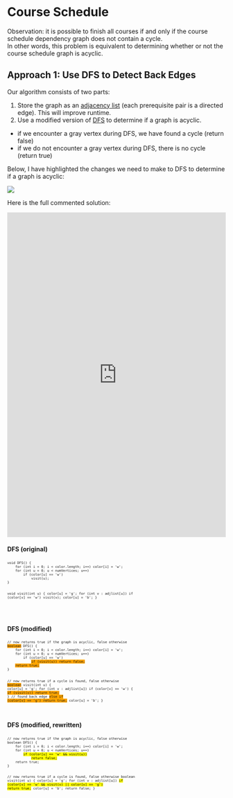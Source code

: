 # Course Schedule 

Observation: it is possible to finish all courses if and only if the course schedule dependency graph does not contain a cycle.  
In other words, this problem is equivalent to determining whether or not the course schedule graph is acyclic.

## Approach 1: Use DFS to Detect Back Edges
Our algorithm consists of two parts:
1. Store the graph as an [adjacency list]() (each prerequisite pair is a directed edge). This will improve runtime.
2. Use a modified version of [DFS]() to determine if a graph is acyclic.
  - if we encounter a gray vertex during DFS, we have found a cycle (return false)
  - if we do not encounter a gray vertex during DFS, there is no cycle (return true)

Below, I have highlighted the changes we need to make to DFS to determine if a graph is acyclic:

<img src='https://lh3.googleusercontent.com/S1rId_OBDGRVXWMkIWSBbyf38GXxjygVMzbB2L7B4-h8AEO0-Zgy3lyeS4JzOc9k7eNNmWCr4n95mSbwy8ik4SUhdHEKPfy-d71qKzmfvdHmMvoJ7E74usT9pFaIE0oySsg91vPe=w2400' />

Here is the full commented solution:
<iframe src="https://leetcode.com/playground/x7ZQiFoi/shared" frameBorder="0" width="100%" height="750"></iframe>

<div style="display:inline-block; text-align:left">
<h4>DFS (original)</h4>
<pre style="font-size:9px"><code>void DFS() {
    for (int i = 0; i < color.length; i++) color[i] = 'w';
    for (int u = 0; u < numVertices; u++)
        if (color[u] == 'w')
            visit(u);
}

void visit(int u) {
    color[u] = 'g';
    for (int v : adjlist[u])
        if (color[v] == 'w')
            visit(v);
    color[u] = 'b';
}






</code></pre>
</div>

<div style="display:inline-block; text-align:left">
<h4>DFS (modified)</h4>
<pre style="font-size:9px"><code>// now returns true if the graph is acyclic, false otherwise
<span style="background-color:orange">boolean</span> DFS() {
    for (int i = 0; i < color.length; i++) color[i] = 'w';
    for (int u = 0; u < numVertices; u++)
        if (color[u] == 'w')
            <span style="background-color:orange">if (visit(u)) return false;</span>
    <span style="background-color:orange">return true;</span>
}

// now returns true if a cycle is found, false otherwise
<span style="background-color:orange">boolean</span> visit(int u) {
    color[u] = 'g';
    for (int v : adjlist[u])
        if (color[v] == 'w') {
            <span style="background-color:orange">if (visit(v)) return true;</span>
        }
        // found back edge
        <span style="background-color:orange">else if (color[v] == 'g') return true;</span>
    color[u] = 'b';
}</code></pre>
</div>

<div style="display:inline-block; text-align:left">
<h4>DFS (modified, rewritten)</h4>
<pre style="font-size:9px"><code>// now returns true if the graph is acyclic, false otherwise
boolean DFS() {
    for (int i = 0; i < color.length; i++) color[i] = 'w';
    for (int u = 0; u < numVertices; u++)
        <mark>if (color[u] == 'w' && visit(u))</mark>
            <mark>return false;</mark>
    return true;
}

// now returns true if a cycle is found, false otherwise
boolean visit(int u) {
    color[u] = 'g';
    for (int v : adjlist[u])
        <mark>if (color[v] == 'w' && visit(v) || color[v] == 'g')</mark>
            <mark>return true;</mark>
    color[u] = 'b';
    return false;
}


</code></pre>
</div>
